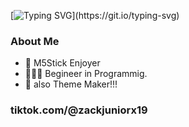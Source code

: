 [![Typing SVG](https://readme-typing-svg.demolab.com?font=Fira+Code&pause=1000&color=6793F7&width=435&lines=Hi!+I'm+Sebaxtian19.;Welcome+to+my+Github+page!)](https://git.io/typing-svg)

### About Me
- 🍢 M5Stick Enjoyer 
- 🧑🏻‍💻 Begineer in Programmig.
- 📳 also Theme Maker!!!
### tiktok.com/@zackjuniorx19
